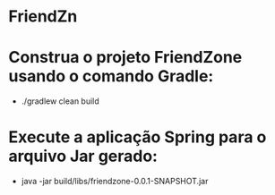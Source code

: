 # FriendZn
# Construa o projeto FriendZone usando o comando Gradle:
- ./gradlew clean build
# Execute a aplicação Spring para o arquivo Jar gerado:
- java -jar build/libs/friendzone-0.0.1-SNAPSHOT.jar 
